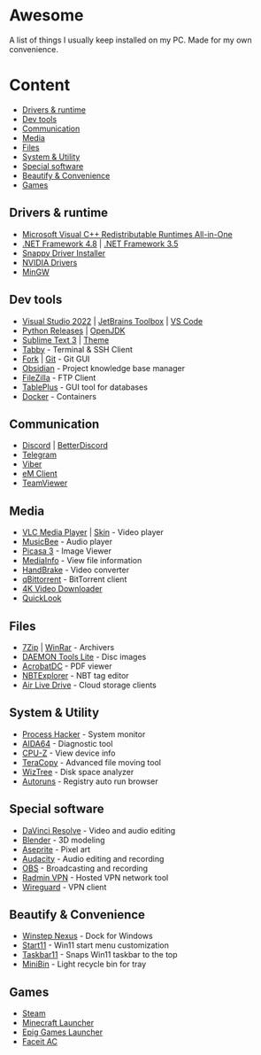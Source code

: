 # Awesome

A list of things I usually keep installed on my PC. Made for my own convenience.

# Content

  - [Drivers & runtime](#drivers--runtime)
  - [Dev tools](#dev-tools)
  - [Communication](#communication)
  - [Media](#media)
  - [Files](#files)
  - [System & Utility](#system--utility)
  - [Special software](#special-software)
  - [Beautify & Convenience](#beautify--convenience)
  - [Games](#games)

## Drivers & runtime

- [Microsoft Visual C++ Redistributable Runtimes All-in-One](https://www.techpowerup.com/download/visual-c-redistributable-runtime-package-all-in-one/)
- [.NET Framework 4.8](https://dotnet.microsoft.com/en-us/download/dotnet-framework/net48) | [.NET Framework 3.5](https://dotnet.microsoft.com/en-us/download/dotnet-framework/net35-sp1)
- [Snappy Driver Installer](https://sdi-tool.org/download/)
- [NVIDIA Drivers](https://www.nvidia.ru/Download/index.aspx)
- [MinGW](https://nuwen.net/mingw.html)

## Dev tools

- [Visual Studio 2022](https://visualstudio.microsoft.com/vs/community/) | [JetBrains Toolbox](https://www.jetbrains.com/toolbox-app/) | [VS Code](https://code.visualstudio.com/Download)
- [Python Releases](https://www.python.org/downloads/) | [OpenJDK](https://adoptium.net/)
- [Sublime Text 3](https://www.sublimetext.com/3) | [Theme](https://github.com/daltonmenezes/aura-theme/tree/main/packages/sublime-text)
- [Tabby](https://github.com/Eugeny/tabby/releases) - Terminal & SSH Client
- [Fork](https://git-fork.com/) | [Git](https://git-scm.com/downloads) - Git GUI
- [Obsidian](https://obsidian.md/) - Project knowledge base manager
- [FileZilla](https://filezilla.ru/get/) - FTP Client
- [TablePlus](https://tableplus.com/download) - GUI tool for databases
- [Docker](https://www.docker.com/products/docker-desktop) - Containers

## Communication

- [Discord](https://discord.com/download) | [BetterDiscord](https://betterdiscord.app/)
- [Telegram](https://desktop.telegram.org/)
- [Viber](https://www.viber.com/ru/download/)
- [eM Client](https://www.emclient.com/download)
- [TeamViewer](https://www.teamviewer.com/download/windows/)

## Media

- [VLC Media Player](https://www.videolan.org/vlc/) | [Skin](https://www.pling.com/p/1647074/) - Video player
- [MusicBee](https://getmusicbee.com/downloads/) - Audio player
- [Picasa 3](https://www.softportal.com/get-4377-picasa.html) - Image Viewer
- [MediaInfo](https://mediaarea.net/en/MediaInfo/Download/Windows) - View file information
- [HandBrake](https://handbrake.fr/downloads.php) - Video converter
- [qBittorrent](https://www.qbittorrent.org/download.php) - BitTorrent client
- [4K Video Downloader](https://www.4kdownload.com/ru/downloads)
- [QuickLook](https://github.com/QL-Win/QuickLook/releases)

## Files

- [7Zip](https://www.7-zip.org/download.html) | [WinRar](https://www.win-rar.com/download.html) - Archivers
- [DAEMON Tools Lite](https://www.daemon-tools.cc/rus/products/dtLite) - Disc images
- [AcrobatDC](https://get.adobe.com/reader/) - PDF viewer
- [NBTExplorer](https://github.com/jaquadro/NBTExplorer/releases) - NBT tag editor
- [Air Live Drive](https://www.airlivedrive.com/en/download/) -  Cloud storage clients

## System & Utility

- [Process Hacker](https://github.com/processhacker/processhacker/releases) - System monitor
- [AIDA64](https://www.aida64.com/downloads) - Diagnostic tool
- [CPU-Z](https://www.cpuid.com/downloads/cpu-z/) - View device info
- [TeraCopy](https://www.codesector.com/downloads) - Advanced file moving tool
- [WizTree](https://diskanalyzer.com/download) - Disk space analyzer
- [Autoruns](https://docs.microsoft.com/en-us/sysinternals/downloads/autoruns) - Registry auto run browser

## Special software

- [DaVinci Resolve](https://www.blackmagicdesign.com/products/davinciresolve) - Video and audio editing
- [Blender](https://www.blender.org/download/) - 3D modeling
- [Aseprite](https://www.aseprite.org/) - Pixel art
- [Audacity](https://www.audacityteam.org/download/) - Audio editing and recording
- [OBS](https://obsproject.com/download) - Broadcasting and recording
- [Radmin VPN](https://www.radmin-vpn.com/) - Hosted VPN network tool
- [Wireguard](https://www.wireguard.com/install/) - VPN client

## Beautify & Convenience

- [Winstep Nexus](https://www.winstep.net/nexus.asp) - Dock for Windows
- [Start11](https://www.stardock.com/products/start11/) - Win11 start menu customization
- [Taskbar11](https://github.com/jetspiking/Taskbar11/releases) - Snaps Win11 taskbar to the top
- [MiniBin](https://e-sushi.net/#minibin) - Light recycle bin for tray

## Games

- [Steam](https://store.steampowered.com/about)
- [Minecraft Launcher](https://www.microsoft.com/store/productId/9PGW18NPBZV5)
- [Epig Games Launcher](https://www.epicgames.com/store/ru/download)
- [Faceit AC](https://www.faceit.com/ru/anti-cheat)

